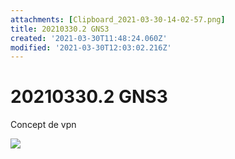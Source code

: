 ```yaml
---
attachments: [Clipboard_2021-03-30-14-02-57.png]
title: 20210330.2 GNS3
created: '2021-03-30T11:48:24.060Z'
modified: '2021-03-30T12:03:02.216Z'
---
```


# 20210330.2 GNS3

Concept de vpn

![](@attachment/Clipboard_2021-03-30-14-02-57.png)


